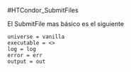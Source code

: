 #HTCondor_SubmitFiles

El SubmitFile mas básico es el siguiente

```
universe = vanilla
executable = <>
log = log
error = err
output = out
```


